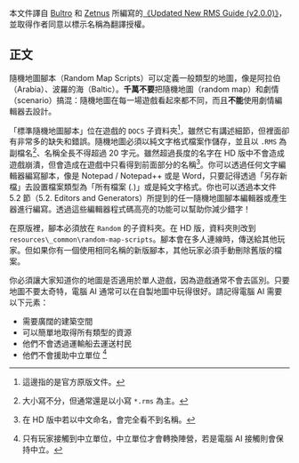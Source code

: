 <!--
世紀帝國 II 系列：《隨機地圖腳本指南》緒論
AOE II: Random Map Scripting Guide - Introduction
-->

本文件譯自 [Bultro] 和 [Zetnus] 所編寫的[《Updated New RMS Guide (v2.0.0)》][Guide]，並取得作者同意以標示名稱為翻譯授權。

[Guide]: http://aok.heavengames.com/cgi-bin/forums/display.cgi?action=ct&f=28,42485,0,365
[Bultro]: http://aok.heavengames.com/blacksmith/showprofile.php?author=Bultro
[Zetnus]: http://steamcommunity.com/id/zetnus

## 正文

隨機地圖腳本（Random Map Scripts）可以定義一般類型的地圖，像是阿拉伯（Arabia）、波羅的海（Baltic）。**千萬不要**把隨機地圖（random map）和劇情（scenario）搞混：隨機地圖在每一場遊戲看起來都不同，而且**不能**使用劇情編輯器去設計。

「標準隨機地圖腳本」位在遊戲的 `DOCS` 子資料夾[^標準隨機地圖腳本]，雖然它有講述細節，但裡面卻有非常多的缺失和錯誤。隨機地圖必須以純文字格式檔案作儲存，並且以 `.RMS` 為副檔名[^副檔名]、名稱全長不得超過 20 字元。雖然超過長度的名字在 HD 版中不會造成遊戲崩潰，但會造成在遊戲中只看得到前面部分的名稱[^中文檔名]。你可以透過任何文字編輯器編寫腳本，像是 Notepad / Notepad++ 或是 Word，只要記得透過「另存新檔」去設置檔案類型為「所有檔案 (*.*)」或是純文字格式。你也可以透過本文件 5.2 節（5.2. Editors and Generators）所提到的任一隨機地圖腳本編輯器或產生器進行編寫。透過這些編輯器程式碼高亮的功能可以幫助你減少錯字！

在原版裡，腳本必須放在 `Random` 的子資料夾。在 HD 版，資料夾則改到 `resources\_common\random-map-scripts`。腳本會在多人連線時，傳送給其他玩家。但如果你有一個使用相同名稱的新版腳本，其他玩家必須手動刪除舊版的檔案。

你必須讓大家知道你的地圖是否適用於單人遊戲，因為遊戲通常不會去區別。只要地圖不要太奇特，電腦 AI 通常可以在自製地圖中玩得很好。請記得電腦 AI 需要以下元素：

- 需要廣闊的建築空間
- 可以簡單地取得所有類型的資源
- 他們不會透過運輸船去運送村民
- 他們不會援助中立單位 [^中立單位]

[^標準隨機地圖腳本]: 這邊指的是官方原版文件。
[^副檔名]: 大小寫不分，但通常還是以小寫 `*.rms` 為主。
[^中文檔名]: 在 HD 版中若以中文命名，會完全看不到名稱。
[^中立單位]: 只有玩家接觸到中立單位，中立單位才會轉換陣營，若是電腦 AI 接觸則會保持中立。
